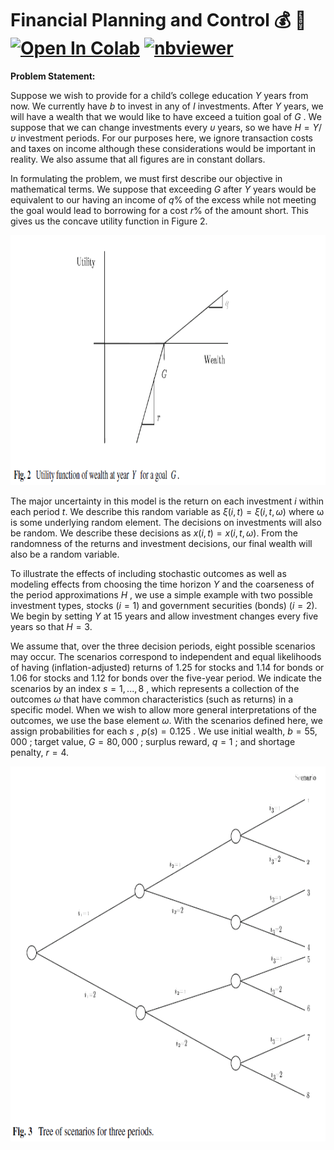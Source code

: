 # Financial Planning and Control 💰 💸 <a href="https://colab.research.google.com/github/Pegah-Ardehkhani/Optimization-Problems-and-Solutions/blob/main/1.%20Financial%20Planning%20and%20Control/Financial%20Planning%20and%20Control.ipynb" target="_parent\"><img src="https://colab.research.google.com/assets/colab-badge.svg" alt="Open In Colab"/></a> [![nbviewer](https://img.shields.io/badge/render-nbviewer-orange.svg)](http://nbviewer.org/github/Pegah-Ardehkhani/Optimization-Problems-and-Solutions/blob/main/1.%20Financial%20Planning%20and%20Control/Financial%20Planning%20and%20Control.ipynb)

**Problem Statement:**

Suppose we wish to provide for a child’s college education $Y$ years from now. 
We currently have $b$ to invest in any of $I$ investments. 
After $Y$ years, we will have a wealth that we would like to have exceed a tuition goal of $G$ . 
We suppose that we can change investments every $υ$ years, so we have $H = Y/υ$ investment periods. 
For our purposes here, we ignore transaction costs and taxes on income although these considerations would be important in reality. 
We also assume that all figures are in constant dollars.

In formulating the problem, we must first describe our objective in mathematical terms. 
We suppose that exceeding $G$ after $Y$ years would be equivalent to our having an income of $q$% of the excess while not meeting the goal would lead to borrowing for a cost $r$% of the amount short. 
This gives us the concave utility function in Figure $2$.

<p align="center">
  <img width="800" height="400" src="https://github.com/Pegah-Ardehkhani/Optimization-Problems-and-Solutions/blob/main/1.%20Financial%20Planning%20and%20Control/Figure%202.PNG">
</p>

The major uncertainty in this model is the return on each investment $i$ within each period $t$. 
We describe this random variable as $ξ(i, t) = ξ (i, t, ω)$ where ω is some underlying random element. 
The decisions on investments will also be random. 
We describe these decisions as $x(i, t)=x(i, t,ω)$. From the randomness of the returns and investment decisions, our final wealth will also be a random variable.

To illustrate the effects of including stochastic outcomes as well as modeling effects from choosing the time horizon $Y$ and the coarseness of the period approximations $H$ , we use a simple example with two possible investment types, stocks ($i = 1$) and government securities (bonds) ($i = 2$). 
We begin by setting $Y$ at $15$ years and allow investment changes every five years so that $H = 3$.

We assume that, over the three decision periods, eight possible scenarios may occur. 
The scenarios correspond to independent and equal likelihoods of having (inflation-adjusted) returns of $1.25$ for stocks and $1.14$ for bonds or $1.06$ for stocks and $1.12$ for bonds over the five-year period. 
We indicate the scenarios by an index $s = 1, . . . ,8$ , which represents a collection of the 
outcomes $ω$ that have common characteristics (such as returns) in a specific model. 
When we wish to allow more general interpretations of the outcomes, we use the base element $ω$.
With the scenarios defined here, we assign probabilities for each $s$ , $p(s) = 0.125$ . 
We use initial wealth, $b = 55,000$ ; target value, $G = 80,000$ ; surplus reward, $q = 1$ ; and shortage penalty, $r = 4$.

<p align="center">
  <img width="700" height="600" src="https://github.com/Pegah-Ardehkhani/Optimization-Problems-and-Solutions/blob/main/1.%20Financial%20Planning%20and%20Control/tree.PNG">
</p>
